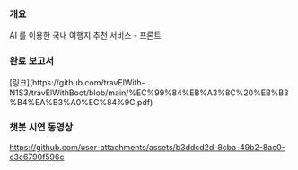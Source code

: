<H3>개요</H3>
AI 를 이용한 국내 여행지 추천 서비스   -  프론트

<H3>완료 보고서</H3>
[링크](https://github.com/travElWith-N1S3/travElWithBoot/blob/main/%EC%99%84%EB%A3%8C%20%EB%B3%B4%EA%B3%A0%EC%84%9C.pdf)

<h3>챗봇 시연 동영상</h3>

https://github.com/user-attachments/assets/b3ddcd2d-8cba-49b2-8ac0-c3c6790f596c

